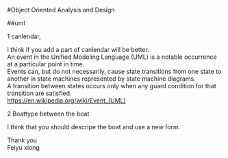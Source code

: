 
#Object Oriented Analysis and Design 

##uml

1 canlendar,

I think if you add a part of canlendar will be better.  
An event in the Unified Modeling Language (UML) is a notable occurrence at a particular point in time.  
Events can, but do not necessarily, cause state transitions from one state to another in state machines represented by state machine diagrams.  
A transition between states occurs only when any guard condition for that transition are satisfied.  
https://en.wikipedia.org/wiki/Event_(UML)

2 Boattype between the boat

I think that you should descripe the boat and use a new form.


Thank you  
Feiyu xiong




